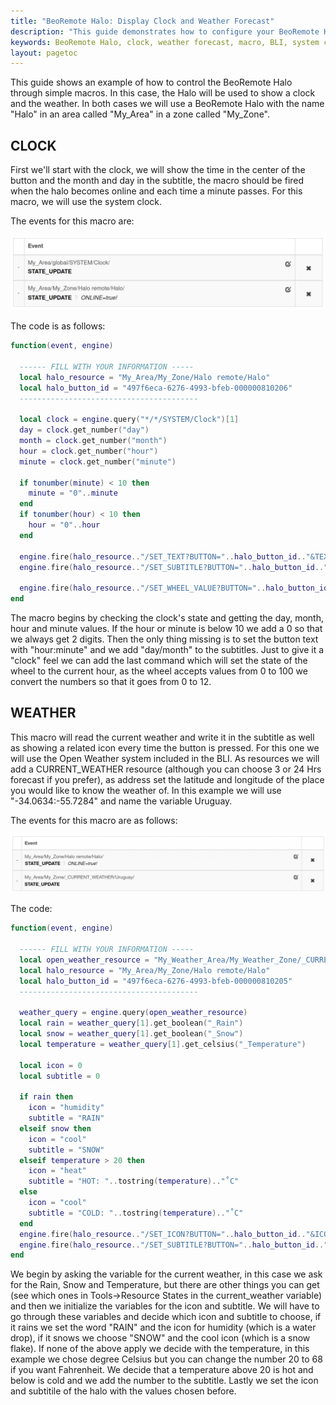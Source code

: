 ```yaml
---
title: "BeoRemote Halo: Display Clock and Weather Forecast"
description: "This guide demonstrates how to configure your BeoRemote Halo to display a clock and a weather forecast button using simple macros. Learn how to leverage the BLI system clock and Open Weather system for real-time updates on your Halo, enhancing your control and user experience."
keywords: BeoRemote Halo, clock, weather forecast, macro, BLI, system clock, Open Weather system, real-time updates, customization, user interface, LUA,HALO REMOTE, SYSTEM, _CURRENT_WEATHER
layout: pagetoc
---
```


This guide shows an example of how to control the BeoRemote Halo through simple macros. In this case, the Halo will be used to show a clock and the weather. In both cases we will use a BeoRemote Halo with the name "Halo" in an area called "My_Area" in a zone called "My_Zone".

## CLOCK
First we'll start with the clock, we will show the time in the center of the button and the month and day in the subtitle, the macro should be fired when the halo becomes online and each time a minute passes. For this macro, we will use the system clock.


The events for this macro are:

<div class="text-center">
  <img src="/bli-guides/pictures/HaloEventClock.png" class="img-fluid" alt="Event to execute the Macro"/>
</div>

The code is as follows:

~~~lua
function(event, engine)

  ------ FILL WITH YOUR INFORMATION -----
  local halo_resource = "My_Area/My_Zone/Halo remote/Halo"
  local halo_button_id = "497f6eca-6276-4993-bfeb-000000810206"
  ----------------------------------------

  local clock = engine.query("*/*/SYSTEM/Clock")[1]
  day = clock.get_number("day")
  month = clock.get_number("month")
  hour = clock.get_number("hour")
  minute = clock.get_number("minute")

  if tonumber(minute) < 10 then
    minute = "0"..minute
  end
  if tonumber(hour) < 10 then
    hour = "0"..hour
  end

  engine.fire(halo_resource.."/SET_TEXT?BUTTON="..halo_button_id.."&TEXT="..tostring(hour)..":"..minute)
  engine.fire(halo_resource.."/SET_SUBTITLE?BUTTON="..halo_button_id.."&SUBTITLE="..day.."/"..month)

  engine.fire(halo_resource.."/SET_WHEEL_VALUE?BUTTON="..halo_button_id.."&VALUE="..tostring((math.floor((hour%12)*100/12))))
end
~~~

The macro begins by checking the clock's state and getting the day, month, hour and minute values. If the hour or minute is below 10 we add a 0 so that we always get 2 digits. Then the only thing missing is to set the button text with "hour:minute" and we add "day/month" to the subtitles. Just to give it a "clock" feel we can add the last command which will set the state of the wheel to the current hour, as the wheel accepts values from 0 to 100 we convert the numbers so that it goes from 0 to 12.

## WEATHER

This macro will read the current weather and write it in the subtitle as well as showing a related icon every time the button is pressed.
For this one we will use the Open Weather system included in the BLI. As resources we will add a CURRENT_WEATHER resource (although you can choose 3 or 24 Hrs forecast if you prefer), as address set the latitude and longitude of the place you would like to know the weather of. In this example we will use "-34.0634:-55.7284" and name the variable Uruguay.

The events for this macro are as follows:

<div class="text-center">
  <img src="/bli-guides/pictures/HaloEventWeather.png" class="img-fluid" alt="Event to execute the Macro"/>
</div>

The code:

~~~lua
function(event, engine)

  ------ FILL WITH YOUR INFORMATION -----
  local open_weather_resource = "My_Weather_Area/My_Weather_Zone/_CURRENT_WEATHER/Uruguay"
  local halo_resource = "My_Area/My_Zone/Halo remote/Halo"
  local halo_button_id = "497f6eca-6276-4993-bfeb-000000810205"
  ----------------------------------------

  weather_query = engine.query(open_weather_resource)
  local rain = weather_query[1].get_boolean("_Rain")
  local snow = weather_query[1].get_boolean("_Snow")
  local temperature = weather_query[1].get_celsius("_Temperature")

  local icon = 0
  local subtitle = 0

  if rain then
    icon = "humidity"
    subtitle = "RAIN"
  elseif snow then
    icon = "cool"
    subtitle = "SNOW"
  elseif temperature > 20 then
    icon = "heat"
    subtitle = "HOT: "..tostring(temperature).."˚C"
  else
    icon = "cool"
    subtitle = "COLD: "..tostring(temperature).."˚C"
  end
  engine.fire(halo_resource.."/SET_ICON?BUTTON="..halo_button_id.."&ICON="..icon)
  engine.fire(halo_resource.."/SET_SUBTITLE?BUTTON="..halo_button_id.."&SUBTITLE="..subtitle)
end
~~~

We begin by asking the variable for the current weather, in this case we ask for the Rain, Snow and Temperature, but there are other things you can get (see which ones in Tools->Resource States in the current_weather variable) and then we initialize the variables for the icon and subtitle. We will have to go through these variables and decide which icon and subtitle to choose, if it rains we set the word "RAIN" and the icon for humidity (which is a water drop), if it snows we choose "SNOW" and the cool icon (which is a snow flake). If none of the above apply we decide with the temperature, in this example we chose degree Celsius but you can change the number 20 to 68 if you want Fahrenheit. We decide that a temperature above 20 is hot and below is cold and we add the number to the subtitle. Lastly we set the icon and subtitile of the halo with the values chosen before.

